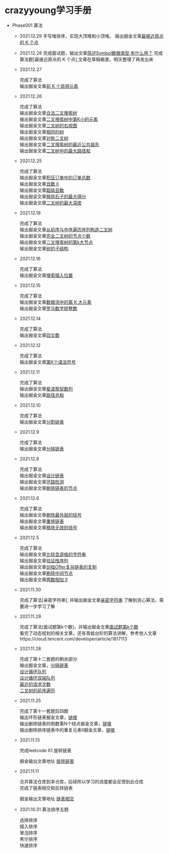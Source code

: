 # crazyyoung学习手册

- Phase001 算法

  

  - 2021.12.29
      手写堆排序，实现大顶堆和小顶堆。
      输出掘金文章[最接近原点的 K 个点](https://juejin.cn/post/7047170664532279327/)

  - 2021.12.28
      完成面试题，输出文章[简述Symbol数据类型,有什么用？](https://juejin.cn/post/7046737688552013831)
      完成算法题[最接近原点的 K 个点],文章在草稿箱里，明天整理了再发出来
  - 2021.12.27

      完成了算法<br/>
      输出掘金文章[前 K 个高频元素](https://juejin.cn/post/7046384039246184479)

  - 2021.12.26

      完成了算法<br/>
      输出掘金文章[合法二叉搜索树](https://juejin.cn/post/7045914297322438693)<br/>
      输出掘金文章[二叉搜索树中第K小的元素](https://juejin.cn/post/7045928267605344293)<br/>
      输出掘金文章[二叉树的右视图](https://juejin.cn/post/7045941399317020679)<br/>
      输出掘金文章[相同的树](https://juejin.cn/post/7045949157596463141)<br/>
      输出掘金文章[对称二叉树](https://juejin.cn/post/7045970966475702280)<br/>
      输出掘金文章[二叉搜索树的最近公共祖先](https://juejin.cn/post/7045987625924034567)<br/>
      输出掘金文章[二叉树中的最大路径和](https://juejin.cn/post/7046010144819249189)<br/>

  - 2021.12.25

      完成了算法<br/>
      输出掘金文章[积压订单中的订单总数](https://juejin.cn/post/7045593933253967880)<br/>
      输出掘金文章[丑数 II](https://juejin.cn/post/7045606138309525517)<br/>
      输出掘金文章[超级丑数](https://juejin.cn/post/7045620620695961636)<br/>
      输出掘金文章[移除石子的最大得分](https://juejin.cn/post/7045636564633944095)<br/>
      输出掘金文章[二叉树的最大深度](https://juejin.cn/post/7045678910654136334)


  - 2021.12.19

      完成了算法<br/>
      输出掘金文章[从前序与中序遍历序列构造二叉树](https://juejin.cn/post/7043098629380243469)<br/>
      输出掘金文章[完全二叉树的节点个数](https://juejin.cn/post/7043270368219365384)<br/>
      输出掘金文章[二叉搜索树的第k大节点](https://juejin.cn/post/7043283205713035277)<br/>
      输出掘金文章[树的子结构](https://juejin.cn/post/7043355078115196935)<br/>

  - 2021.12.16

      完成了算法<br/>
      输出掘金文章[搜索插入位置](https://juejin.cn/post/7041978313509699621)<br/>

  - 2021.12.15

      完成了算法<br/>
      输出掘金文章[数据流中的第 K 大元素](https://juejin.cn/post/7041606398592942111)<br/>
      输出掘金文章[罗马数字转整数](https://juejin.cn/post/7041953893445533709)<br/>

  - 2021.12.14

      完成了算法<br/>
      输出掘金文章[回文数](https://juejin.cn/post/7041240170863001613)<br/>

  - 2021.12.12

      完成了算法<br/>
      输出掘金文章[第K个语法符号](https://juejin.cn/post/7040641159365918734)<br/>

  - 2021.12.11

      完成了算法<br/>
      输出掘金文章[斐波那契数列](https://juejin.cn/post/7040280864617398308)<br/>
      输出掘金文章[路径总和](https://juejin.cn/post/7040379315350929416)<br/>

  - 2021.12.10

      完成了算法<br/>
      输出掘金文章[分割链表](https://juejin.cn/post/7039754805601894413)<br/>

  - 2021.12.9

      完成了算法<br/>
      输出掘金文章[分隔链表](https://juejin.cn/post/7039378572363956260)<br/>

  - 2021.12.8

      完成了算法<br/>
      输出掘金文章[设计链表](https://juejin.cn/post/7039011320561139749)<br/>
      输出掘金文章[环路检测](https://juejin.cn/post/7039344082006573092)<br/>
      输出掘金文章[删除链表的节点](https://juejin.cn/post/7039351602875990047)<br/>

  - 2021.12.6

      完成了算法<br/>
      输出掘金文章[删除最外层的括号](https://juejin.cn/post/7038068034216394760)<br/>
      输出掘金文章[重排链表](https://juejin.cn/post/7038583983369781261)<br/>
      输出掘金文章[移除无效的括号](https://juejin.cn/post/7038632719886057480)<br/>

  - 2021.12.5

      完成了算法<br/>
      输出掘金文章[比较含退格的字符串](https://juejin.cn/post/7038048237357531167)<br/>
      输出掘金文章[验证栈序列](https://juejin.cn/post/7038147427030794271)<br/>
      输出掘金文章[剑指Offer复杂链表的复制](https://juejin.cn/post/7038217975207297037)<br/>
      输出掘金文章[删除中间节点](https://juejin.cn/post/7038235178031906824)<br/>
      输出掘金文章[两数相加 II](https://juejin.cn/post/7038253771322818573)<br/>

  - 2021.11.30

      完成了算法[亲密字符串], 并输出掘金文章[亲密字符串](https://juejin.cn/post/7036395299148922887)
      了解到贪心算法，需要进一步学习了解

  - 2021.11.29

      完成了算法[面试题第k个数]，并输出掘金文章[面试题第k个数](https://juejin.cn/post/7036038796994936840)<br/>
      看完了动态规划的相关文章，还有青蛙台阶的算法讲解，参考他人文章https://cloud.tencent.com/developer/article/1817113

  - 2021.11.28

      完成了第十二套题的剩余部分<br/>
      输出掘金文章，[分隔链表](https://juejin.cn/post/7035244468013891621)<br/>
      [设计循环队列](https://juejin.cn/post/7035279010024128520)<br/>
      [设计循环双端队列](https://juejin.cn/post/7035497735423787039)<br/>
      [最近的请求次数](https://juejin.cn/post/7035619672003199013)<br/>
      [二叉树的前序遍历](https://juejin.cn/post/7035673078197649421)

  - 2021.11.25
      
      完成了第十一套题后四题<br/>
      输出环形链表掘金文章，[链接](https://juejin.cn/post/7034293284595826701)<br/>
      输出删除链表的倒数第N个结点掘金文章，[链接](https://juejin.cn/post/7034293284595826701)<br/>
      输出删除排序链表中的重复元素II掘金文章，[链接](https://juejin.cn/post/7034293284595826701)

  - 2021.11.13
  
      完成leetcode 61.旋转链表
      
      掘金输出文章地址 [旋转链表](https://juejin.cn/post/7029974914761228296)
  - 2021.11.11 
  
      合并算法仓库到本仓库，后续所以学习的进度都会反馈到此仓库<br>
      完成了链表相交和反转链表
      
      掘金输出文章地址 [链表相交](https://juejin.cn/post/7029342152425472013)


  - 2021.10.31 算法排序五题

    选择排序<br>
    插入排序<br>
    冒泡排序<br>
    希尔排序<br>
    快速排序<br>